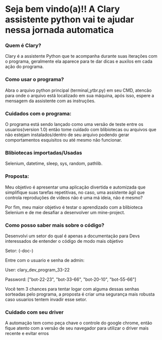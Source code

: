 <h1>Seja bem vindo(a)!! A Clary assistente python vai te ajudar nessa jornada automatica </h1>
<h3>Quem é Clary?</h3>
<p>Clary é a assistente Python que te acompanha durante suas iterações com o programa, geralmente ela aparece para te dar dicas e auxilos em cada ação do programa. </p>

<h3>Como usar o programa?</h3>
<p>Abra o arquivo python principal (terminal_ytbr.py) em seu CMD, atencão para onde o arquivo está localizado em sua máquina, após isso, espere a mensagem da assistente com as instruções.
</p>

<h3>Cuidados com o programa:</h3>
<p>O programa está sendo lançado como uma versão de teste entre os usuarios(version 1.0) então tome cuidado com blibiotecas ou arquivos que não estejam instalados/dentro de seu arquivo podendo gerar comportamentos esquisitos ou até mesmo não funcionar.</p>

<h3>Blibiotecas importadas/Usadas</h3>
<p>Selenium, datetime, sleep, sys, random, pathlib.</p>

<h3>Proposta:</h3>
<p>Meu objetivo é apresentar uma aplicação divertida e automizada que simplifique suas tarefas repetitivas, no caso, uma assistente ágil que controla reproduções de vídeos não é uma má ideia, não é mesmo?</p>
<p>Por fim, meu maior objetivo é testar o aprendizado com a blibioteca Selenium e de me desafiar a desenvolver um mine-project.</p>


<h3>Como posso saber mais sobre o código?</h3>
<p>Desenvolvi um setor do qual é apenas a documentação para Devs interessados de entender o código de modo mais objetivo</p>
<p>Setor: (-doc-) </p>
<p>Entre com o usuario e senha de admin:</p>
<p>User: clary_dev_program_33-22</p>
<p>Password: ["bot-22-23", "bot-33-66", "bot-20-10", "bot-55-66"]</p>
<p>Você tem 3 chances para tentar logar com alguma dessas senhas sorteadas pelo programa, a proposta é criar uma segurança mais robusta caso usuarios tentem invadir esse setor.</p>

<h3> Cuidado com seu driver </h3>
<p>A automação tem como peça chave o controle do google chrome, então fique atento com a versão de seu navegador para utilizar o driver mais recente e evitar erros  </p>
